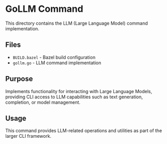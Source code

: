 # GoLLM Command

This directory contains the LLM (Large Language Model) command implementation.

## Files

- `BUILD.bazel` - Bazel build configuration
- `gollm.go` - LLM command implementation

## Purpose

Implements functionality for interacting with Large Language Models, providing CLI access to LLM capabilities such as text generation, completion, or model management.

## Usage

This command provides LLM-related operations and utilities as part of the larger CLI framework.